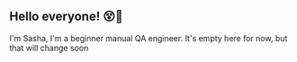 ## Hello everyone! :dizzy_face:👋
I'm Sasha, I'm a beginner manual QA engineer. 
It's empty here for now, but that will change soon

